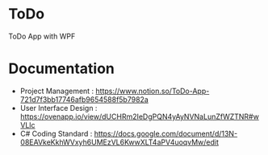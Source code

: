 # ToDo
ToDo App with WPF

# Documentation
- Project Management : https://www.notion.so/ToDo-App-721d7f3bb17746afb9654588f5b7982a
- User Interface Design : https://ovenapp.io/view/dUCHRm2IeDgPQN4yAyNVNaLunZfWZTNR#wVLlc
- C# Coding Standard : https://docs.google.com/document/d/13N-08EAVkeKkhWVxyh6UMEzVL6KwwXLT4aPV4uoqvMw/edit

